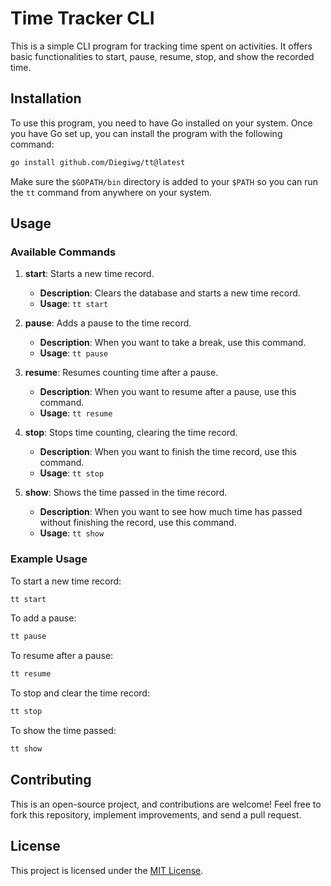 # Time Tracker CLI

This is a simple CLI program for tracking time spent on activities. It offers basic functionalities to start, pause, resume, stop, and show the recorded time.

## Installation

To use this program, you need to have Go installed on your system. Once you have Go set up, you can install the program with the following command:

```bash
go install github.com/Diegiwg/tt@latest
```

Make sure the `$GOPATH/bin` directory is added to your `$PATH` so you can run the `tt` command from anywhere on your system.

## Usage

### Available Commands

1. **start**: Starts a new time record.
   - **Description**: Clears the database and starts a new time record.
   - **Usage**: `tt start`

2. **pause**: Adds a pause to the time record.
   - **Description**: When you want to take a break, use this command.
   - **Usage**: `tt pause`

3. **resume**: Resumes counting time after a pause.
   - **Description**: When you want to resume after a pause, use this command.
   - **Usage**: `tt resume`

4. **stop**: Stops time counting, clearing the time record.
   - **Description**: When you want to finish the time record, use this command.
   - **Usage**: `tt stop`

5. **show**: Shows the time passed in the time record.
   - **Description**: When you want to see how much time has passed without finishing the record, use this command.
   - **Usage**: `tt show`

### Example Usage

To start a new time record:

```bash
tt start
```

To add a pause:

```bash
tt pause
```

To resume after a pause:

```bash
tt resume
```

To stop and clear the time record:

```bash
tt stop
```

To show the time passed:

```bash
tt show
```

## Contributing

This is an open-source project, and contributions are welcome! Feel free to fork this repository, implement improvements, and send a pull request.

## License

This project is licensed under the [MIT License](LICENSE).
